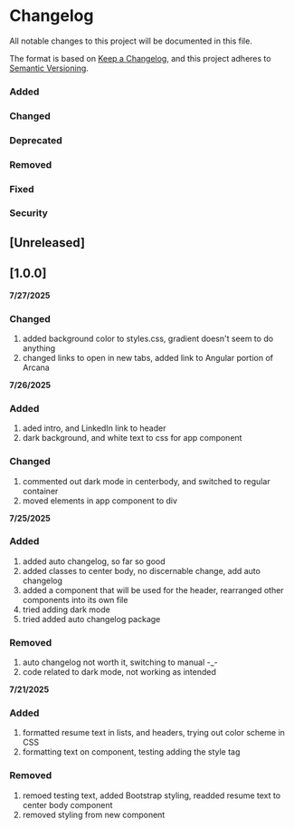 # Changelog

All notable changes to this project will be documented in this file.

The format is based on [Keep a Changelog](https://keepachangelog.com/en/1.1.0/),
and this project adheres to [Semantic Versioning](https://semver.org/spec/v2.0.0.html).

### Added
### Changed
### Deprecated
### Removed
### Fixed
### Security

## [Unreleased]

## [1.0.0]
**7/27/2025**
### Changed
1. added background color to styles.css, gradient doesn't seem to do anything
2. changed links to open in new tabs, added link to Angular portion of Arcana

**7/26/2025**
### Added
1. aded intro, and LinkedIn link to header
2. dark background, and white text to css for app component

### Changed
1. commented out dark mode in centerbody, and switched to regular container
2. moved elements in app component to div

**7/25/2025**
### Added
1. added auto changelog, so far so good
2. added classes to center body, no discernable change, add auto changelog
3. added a component that will be used for the header, rearranged other components into its own file
4. tried adding dark mode
5. tried added auto changelog package
### Removed
1. auto changelog not worth it, switching to manual -_-
2. code related to dark mode, not working as intended

**7/21/2025**
### Added
1. formatted resume text in lists, and headers, trying out color scheme in CSS
2. formatting text on component, testing adding the style tag
### Removed
1. remoed testing text, added Bootstrap styling, readded resume text to center body component
2. removed styling from new component


